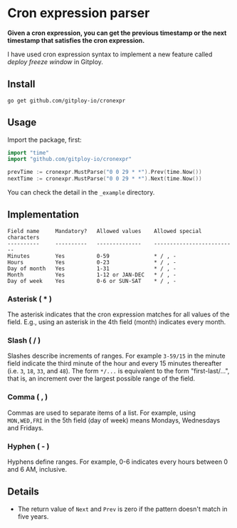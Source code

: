 # Cron expression parser

**Given a cron expression, you can get the previous timestamp or the next timestamp that satisfies the cron expression.**

I have used cron expression syntax to implement a new feature called *deploy freeze window* in Gitploy.

## Install

```shell
go get github.com/gitploy-io/cronexpr
```

## Usage

Import the package, first:

```go
import "time"
import "github.com/gitploy-io/cronexpr"
```

```go
prevTime := cronexpr.MustParse("0 0 29 * *").Prev(time.Now())
nextTime := cronexpr.MustParse("0 0 29 * *").Next(time.Now())
```

You can check the detail in the `_example` directory.


## Implementation


```
Field name     Mandatory?   Allowed values    Allowed special characters
----------     ----------   --------------    --------------------------
Minutes        Yes          0-59              * / , -
Hours          Yes          0-23              * / , -
Day of month   Yes          1-31              * / , - 
Month          Yes          1-12 or JAN-DEC   * / , -
Day of week    Yes          0-6 or SUN-SAT    * / , - 
```

### Asterisk ( * )
The asterisk indicates that the cron expression matches for all values of the field. E.g., using an asterisk in the 4th field (month) indicates every month. 

### Slash ( / )
Slashes describe increments of ranges. For example `3-59/15` in the minute field indicate the third minute of the hour and every 15 minutes thereafter (i.e. `3`, `18`, `33`, and `48`). The form `*/...` is equivalent to the form "first-last/...", that is, an increment over the largest possible range of the field.

### Comma ( , )
Commas are used to separate items of a list. For example, using `MON,WED,FRI` in the 5th field (day of week) means Mondays, Wednesdays and Fridays.

### Hyphen ( - )
Hyphens define ranges. For example, 0-6 indicates every hours between 0 and 6 AM, inclusive.

## Details

* The return value of `Next` and `Prev` is zero if the pattern doesn't match in five years.
